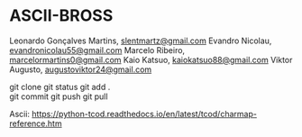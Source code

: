 # ASCII-BROSS
Leonardo Gonçalves Martins, slentmartz@gmail.com
Evandro Nicolau, evandronicolau55@gmail.com
Marcelo Ribeiro, marcelormartins0@gmail.com
Kaio Katsuo, kaiokatsuo88@gmail.com
Viktor Augusto, augustoviktor24@gmail.com

git clone
git status 
git add .  
git commit 
git push
git pull

Ascii:
https://python-tcod.readthedocs.io/en/latest/tcod/charmap-reference.htm
